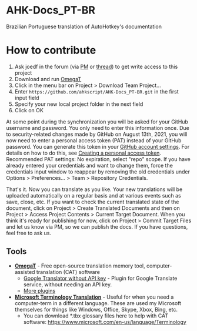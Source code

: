 # AHK-Docs_PT-BR
Brazilian Portuguese translation of AutoHotkey's documentation

# How to contribute
1. Ask joedf in the forum (via [PM](https://www.autohotkey.com/boards/ucp.php?i=pm&mode=compose&u=55) or [thread](https://www.autohotkey.com/boards/viewtopic.php?f=81&t=936)) to get write access to this project
2. Download and run [OmegaT](https://omegat.org/)
3. Click in the menu bar on Project > Download Team Project...
4. Enter `https://github.com/ahkscript/AHK-Docs_PT-BR.git` in the first input field
5. Specify your new local project folder in the next field
6. Click on OK

At some point during the synchronization you will be asked for your GitHub username and password. You only need to enter this information once. Due to security-related changes made by GitHub on August 13th, 2021, you will now need to enter a personal access token (PAT) instead of your GitHub password. You can generate this token in your [GitHub account settings](https://github.com/settings/tokens). For details on how to do this, see [Creating a personal access token](https://docs.github.com/en/github/authenticating-to-github/keeping-your-account-and-data-secure/creating-a-personal-access-token). Recommended PAT settings: No expiration, select "repo" scope. If you have already entered your credentials and want to change them, force the credentials input window to reappear by removing the old credentials under Options > Preferences... > Team > Repository Credentials.

That's it. Now you can translate as you like. Your new translations will be uploaded automatically on a regular basis and at various events such as save, close, etc. If you want to check the current translated state of the document, click on Project > Create Translated Documents and then on Project > Access Project Contents > Current Target Document. When you think it's ready for publishing for now, click on Project > Commit Target Files and let us know via PM, so we can publish the docs. If you have questions, feel free to ask us.

## Tools
- [**OmegaT**](https://omegat.org/) - Free open-source translation memory tool, computer-assisted translation (CAT) software
  - [Google Translator without API key](https://sourceforge.net/projects/omegat-gt-without-api-key/files/) - Plugin for Google Translate service, without needing an API key.
  - [More plugins](https://sourceforge.net/p/omegat/wiki/Plugins/)
- [**Microsoft Terminology Translation**](https://www.microsoft.com/en-us/language) - Useful for when you need a computer-term in a different language. These are used my Microsoft themselves for things like Windows, Office, Skype, Xbox, Bing, etc.
  - You can download *.tbx glossary files here to help with CAT software: 
  https://www.microsoft.com/en-us/language/Terminology
  

